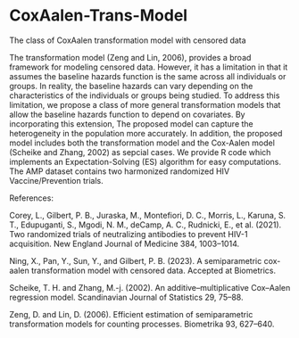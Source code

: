 # CoxAalen-Trans-Model
The class of CoxAalen transformation model with censored data

The transformation model (Zeng and Lin, 2006), provides a broad framework for modeling censored data. 
However, it has a limitation in that it assumes the baseline hazards function is the same across all individuals or groups. 
In reality, the baseline hazards can vary depending on the characteristics of the individuals or groups being studied.
To address this limitation, we propose a class of more general transformation models that allow the baseline hazards function to depend on covariates. 
By incorporating this extension, The proposed model can capture the heterogeneity in the population more accurately. 
In addition, the proposed model includes both the transformation model and the Cox-Aalen model (Scheike and Zhang, 2002) as sepcial cases.
We provide R code which implements an Expectation-Solving (ES) algorithm for easy computations. 
The AMP dataset contains two harmonized randomized HIV Vaccine/Prevention trials.

References:

Corey, L., Gilbert, P. B., Juraska, M., Montefiori, D. C., Morris, L., Karuna, S. T., Edupuganti, S., Mgodi, N. M., deCamp, A. C., Rudnicki, E., et al. (2021). Two randomized trials of neutralizing antibodies to prevent HIV-1 acquisition. New England Journal of Medicine 384, 1003–1014.

Ning, X., Pan, Y., Sun, Y., and Gilbert, P. B. (2023). A semiparametric cox-aalen transformation model with censored data. Accepted at Biometrics.

Scheike, T. H. and Zhang, M.-j. (2002). An additive–multiplicative Cox–Aalen regression model. Scandinavian Journal of Statistics 29, 75–88.

Zeng, D. and Lin, D. (2006). Efficient estimation of semiparametric transformation models for counting processes. Biometrika 93, 627–640.

